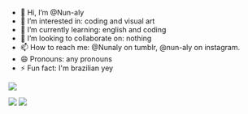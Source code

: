 - 👋 Hi, I’m @Nun-aly
- 👀 I’m interested in: coding and visual art
- 🌱 I’m currently learning: english and coding
- 💞️ I’m looking to collaborate on: nothing
- 📫 How to reach me: @Nunaly on tumblr, @nun-aly on instagram.
- 😄 Pronouns: any pronouns
- ⚡ Fun fact: I'm brazilian yey

![](https://media1.tenor.com/m/T27cGOnTUysAAAAC/bald-alhaitham-alhaitham.gif)

![](https://media1.tenor.com/m/-YU0_-BHeRMAAAAd/neuvi-zhong-toothless-neuvillette.gif) ![](https://media1.tenor.com/m/rpNypJIBRTQAAAAd/dance-vibing.gif)
